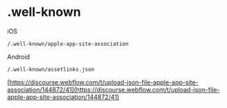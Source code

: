 # .well-known



iOS

`/.well-known/apple-app-site-association`

Android

`/.well-known/assetlinks.json`&#x20;





[https://discourse.webflow.com/t/upload-json-file-apple-app-site-association/144872/41](https://discourse.webflow.com/t/upload-json-file-apple-app-site-association/144872/41)
